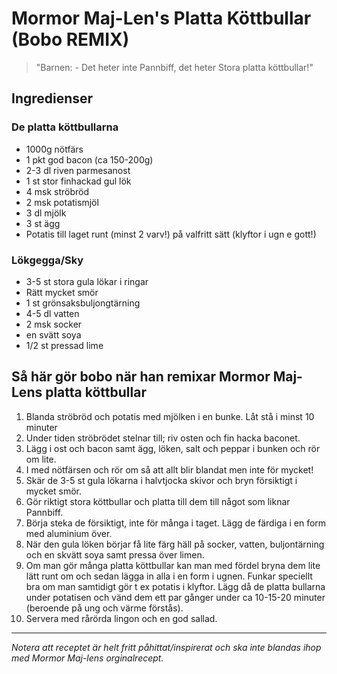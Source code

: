 # Mormor Maj-Len's Platta Köttbullar (Bobo REMIX)

> "Barnen: - Det heter inte Pannbiff, det heter Stora platta köttbullar!"

## Ingredienser

### De platta köttbullarna
- 1000g nötfärs
- 1 pkt god bacon (ca 150-200g)
- 2-3 dl riven parmesanost
- 1 st stor finhackad gul lök
- 4 msk ströbröd
- 2 msk potatismjöl
- 3 dl mjölk
- 3 st ägg
- Potatis till laget runt (minst 2 varv!) på valfritt sätt (klyftor i ugn e gott!)

### Lökgegga/Sky
- 3-5 st stora gula lökar i ringar
- Rätt mycket smör
- 1 st grönsaksbuljongtärning
- 4-5 dl vatten
- 2 msk socker
- en svätt soya
- 1/2 st pressad lime

## Så här gör bobo när han remixar Mormor Maj-Lens platta köttbullar

1) Blanda ströbröd och potatis med mjölken i en bunke. Låt stå i minst 10 minuter
2) Under tiden ströbrödet stelnar till; riv osten och fin hacka baconet.
3) Lägg i ost och bacon samt ägg, löken, salt och peppar i bunken och rör om lite.
4) I med nötfärsen och rör om så att allt blir blandat men inte för mycket!
5) Skär de 3-5 st gula lökarna i halvtjocka skivor och bryn försiktigt i mycket smör.
6) Gör riktigt stora köttbullar och platta till dem till något som liknar Pannbiff.
7) Börja steka de försiktigt, inte för många i taget. Lägg de färdiga i en form med aluminium över.
8) När den gula löken börjar få lite färg häll på socker, vatten, buljontärning och en skvätt soya samt pressa över limen.
9) Om man gör många platta köttbullar kan man med fördel bryna dem lite lätt runt om och sedan lägga in alla i en form i ugnen. Funkar speciellt bra om man samtidigt gör t ex potatis i klyftor. Lägg då de platta bullarna under potatisen och vänd dem ett par gånger under ca 10-15-20 minuter (beroende på ung och värme förstås).
10) Servera med rårörda lingon och en god sallad.

---

*Notera att receptet är helt fritt påhittat/inspirerat och ska inte blandas ihop med Mormor Maj-lens orginalrecept.*
